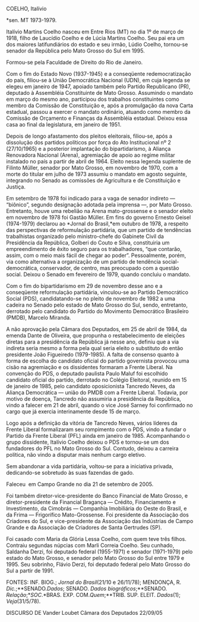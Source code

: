 COELHO, Italívio

\*sen. MT 1973-1979.

Italívio Martins Coelho nasceu em Entre Rios (MT) no dia 1º de março de
1918, filho de Laucídio Coelho e de Lúcia Martins Coelho. Seu pai era um
dos maiores latifundiários do estado e seu irmão, Lúdio Coelho,
tornou-se senador da República pelo Mato Grosso do Sul em 1995.

Formou-se pela Faculdade de Direito do Rio de Janeiro.

Com o fim do Estado Novo (1937-1945) e a conseqüente redemocratização do
país, filiou-se à União Democrática Nacional (UDN), em cuja legenda se
elegeu em janeiro de 1947, apoiado também pelo Partido Republicano (PR),
deputado à Assembléia Constituinte de Mato Grosso. Assumindo o mandato
em março do mesmo ano, participou dos trabalhos constituintes como
membro da Comissão de Constituição e, após a promulgação da nova Carta
estadual, passou a exercer o mandato ordinário, atuando como membro da
Comissão de Orçamento e Finanças da Assembléia estadual. Deixou essa
casa ao final da legislatura, em janeiro de 1951.

Depois de longo afastamento dos pleitos eleitorais, filiou-se, após a
dissolução dos partidos políticos por força do Ato Institucional nº 2
(27/10/1965) e a posterior implantação do bipartidarismo, à Aliança
Renovadora Nacional (Arena), agremiação de apoio ao regime militar
instalado no país a partir de abril de 1964. Eleito nessa legenda
suplente de Filinto Müller, senador por Mato Grosso, em novembro de
1970, com a morte do titular em julho de 1973 assumiu o mandato em
agosto seguinte, integrando no Senado as comissões de Agricultura e de
Constituição e Justiça.

Em setembro de 1978 foi indicado para a vaga de senador indireto —
“biônico”, segundo designação adotada pela imprensa —, por Mato Grosso.
Entretanto, houve uma rebelião na Arena mato-grossense e o senador
eleito em novembro de 1978 foi Gastão Müller. Em fins do governo Ernesto
Geisel (1974-1979) declarou ao *Jornal do Brasil,*em outubro de 1978, a
respeito das perspectivas de reformulação partidária, que um partido de
tendências trabalhistas organizado pelo ministro-chefe do Gabinete Civil
da Presidência da República, Golberi do Couto e Silva, constituiria um
empreendimento de êxito seguro para os trabalhadores, “que contarão,
assim, com o meio mais fácil de chegar ao poder”. Pessoalmente, porém,
via como alternativa a organização de um partido de tendência
social-democrática, conservador, de centro, mas preocupado com a questão
social. Deixou o Senado em fevereiro de 1979, quando concluiu o mandato.

Com o fim do bipartidarismo em 29 de novembro desse ano e a conseqüente
reformulação partidária, vinculou-se ao Partido Democrático Social
(PDS), candidatando-se no pleito de novembro de 1982 a uma cadeira no
Senado pelo estado de Mato Grosso do Sul, sendo, entretanto, derrotado
pelo candidato do Partido do Movimento Democrático Brasileiro (PMDB),
Marcelo Miranda.

A não aprovação pela Câmara dos Deputados, em 25 de abril de 1984, da
emenda Dante de Oliveira, que propunha o restabelecimento de eleições
diretas para a presidência da República já nesse ano, definiu que a via
indireta seria mesmo a forma pela qual seria eleito o substituto do
então presidente João Figueiredo (1979-1985). A falta de consenso quanto
à forma de escolha do candidato oficial do partido governista provocou
uma cisão na agremiação e os dissidentes formaram a Frente Liberal. Na
convenção do PDS, o deputado paulista Paulo Maluf foi escolhido
candidato oficial do partido, derrotado no Colégio Eleitoral, reunido em
15 de janeiro de 1985, pelo candidato oposicionista Tancredo Neves, da
Aliança Democrática — união do PMDB com a Frente Liberal. Todavia, por
motivo de doença, Tancredo não assumiria a presidência da República,
vindo a falecer em 21 de abril, quando o vice José Sarney foi confirmado
no cargo que já exercia interinamente desde 15 de março.

Logo após a definição da vitória de Tancredo Neves, vários líderes da
Frente Liberal formalizaram seu rompimento com o PDS, vindo a fundar o
Partido da Frente Liberal (PFL) ainda em janeiro de 1985. Acompanhando o
grupo dissidente, Italívio Coelho deixou o PDS e tornou-se um dos
fundadores do PFL no Mato Grosso do Sul. Contudo, deixou a carreira
política, não vindo a disputar mais nenhum cargo eletivo.

Sem abandonar a vida partidária, voltou-se para a iniciativa privada,
dedicando-se sobretudo às suas fazendas de gado.

Faleceu  em Campo Grande no dia 21 de setembro de 2005.

Foi também diretor-vice-presidente do Banco Financial de Mato Grosso, e
diretor-presidente da Financial Bragança — Crédito, Financiamento e
Investimento, da Cimobrás — Companhia Imobiliária do Oeste do Brasil, e
da Frima — Frigorífico Mato-Grossense. Foi presidente da Associação dos
Criadores do Sul, e vice-presidente da Associação das Indústrias de
Campo Grande e da Associação de Criadores de Santa Gertrudes (SP).

Foi casado com Maria da Glória Lessa Coelho, com quem teve três filhos.
Contraiu segundas núpcias com Marli Correia Coelho. Seu cunhado,
Saldanha Derzi, foi deputado federal (1955-1971) e senador (1971-1979)
pelo estado do Mato Grosso, e senador pelo Mato Grosso do Sul entre 1979
e 1995. Seu sobrinho, Flávio Derzi, foi deputado federal pelo Mato
Grosso do Sul a partir de 1991.

FONTES: INF. BIOG.; *Jornal do Brasil*(21/10 e 26/11/78); MENDONÇA, R.
*Dic.*;**SENADO.*Dados*; SENADO. *Dados biográficos*;**SENADO.
*Relação*;**SOC*.*BRAS. EXP. COM.*Quem*;**TRIB. SUP. ELEIT. *Dados*(1);
*Veja*(31/5/78).

DISCURSO DE Vander Loubet Câmara dos Deputados 22/09/05
